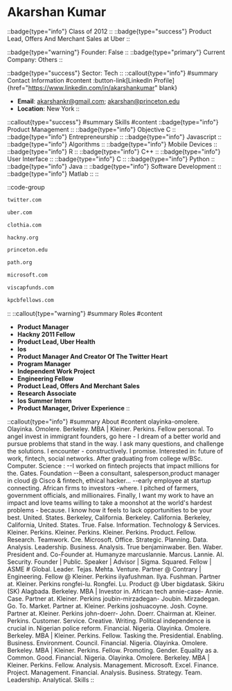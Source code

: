 # Akarshan Kumar
::badge{type="info"}
Class of 2012
::
::badge{type="success"}
Product Lead, Offers And Merchant Sales at Uber
::

::badge{type="warning"}
Founder: False
::
::badge{type="primary"}
Current Company: Others
::

::badge{type="success"}
Sector: Tech
::
::callout{type="info"}
#summary
Contact Information
#content
:button-link[LinkedIn Profile]{href="https://www.linkedin.com/in/akarshankumar" blank}
- **Email**: akarshankr@gmail.com; akarshan@princeton.edu
- **Location**: New York
::

::callout{type="success"}
#summary
Skills
#content
::badge{type="info"}
Product Management
::
::badge{type="info"}
Objective C
::
::badge{type="info"}
Entrepreneurship
::
::badge{type="info"}
Javascript
::
::badge{type="info"}
Algorithms
::
::badge{type="info"}
Mobile Devices
::
::badge{type="info"}
R
::
::badge{type="info"}
C++
::
::badge{type="info"}
User Interface
::
::badge{type="info"}
C
::
::badge{type="info"}
Python
::
::badge{type="info"}
Java
::
::badge{type="info"}
Software Development
::
::badge{type="info"}
Matlab
::
::

::code-group
```bash [Twitter]
twitter.com
```
```bash [Uber]
uber.com
```
```bash [Clothia]
clothia.com
```
```bash [hackNY]
hackny.org
```
```bash [Princeton University]
princeton.edu
```
```bash [PATH]
path.org
```
```bash [Microsoft]
microsoft.com
```
```bash [VisCap]
viscapfunds.com
```
```bash [Kpcb Fellows Program]
kpcbfellows.com
```
::
::callout{type="warning"}
#summary
Roles
#content
- **Product Manager**
- **Hackny 2011 Fellow**
- **Product Lead, Uber Health**
- **Ios**
- **Product Manager And Creator Of The Twitter Heart**
- **Program Manager**
- **Independent Work Project**
- **Engineering Fellow**
- **Product Lead, Offers And Merchant Sales**
- **Research Associate**
- **Ios Summer Intern**
- **Product Manager, Driver Experience**
::

::callout{type="info"}
#summary
About
#content
olayinka-omolere. Olayinka. Omolere. Berkeley. MBA | Kleiner. Perkins. Fellow personal. To angel invest in immigrant founders, go here - I dream of a better world and pursue problems that stand in the way. I ask many questions, and challenge the solutions. I encounter - constructively. I promise. Interested in: future of work, fintech, social networks. After graduating from college w/BSc. Computer. Science : --I worked on fintech projects that impact millions for the. Gates. Foundation --Been a consultant, salesperson,product manager in cloud @ Cisco & fintech, ethical hacker... --early employee at startup connecting. African firms to investors -where. I pitched of farmers, government officials, and millionaires. Finally, I want my work to have an impact and love teams willing to take a moonshot at the world's hardest problems - because. I know how it feels to lack opportunities to be your best. United. States. Berkeley, California. Berkeley. California. Berkeley, California, United. States. True. False. Information. Technology & Services. Kleiner. Perkins. Kleiner. Perkins. Kleiner. Perkins. Product. Fellow. Research. Teamwork. Cre. Microsoft. Office. Strategic. Planning. Data. Analysis. Leadership. Business. Analysis. True benjaminwaber. Ben. Waber. President and. Co-Founder at. Humanyze marcuslannie. Marcus. Lannie. AI. Security. Founder | Public. Speaker | Advisor | Sigma. Squared. Fellow | ASME # Global. Leader. Tejas. Mehta. Venture. Partner @ Contrary | Engineering. Fellow @ Kleiner. Perkins ilyafushman. Ilya. Fushman. Partner at. Kleiner. Perkins rongfei-lu. Rongfei. Lu. Product @ Uber bigdatask. Sikiru (SK) Alagbada. Berkeley. MBA | Investor in. African tech annie-case- Annie. Case. Partner at. Kleiner. Perkins joubin-mirzadegan- Joubin. Mirzadegan. Go. To. Market. Partner at. Kleiner. Perkins joshuacoyne. Josh. Coyne. Partner at. Kleiner. Perkins john-doerr- John. Doerr. Chairman at. Kleiner. Perkins. Customer. Service. Creative. Writing. Political independence is crucial in. Nigerian police reform. Financial. Nigeria. Olayinka. Omolere. Berkeley. MBA | Kleiner. Perkins. Fellow. Tasking the. Presidential. Enabling. Business. Environment. Council. Financial. Nigeria. Olayinka. Omolere. Berkeley. MBA | Kleiner. Perkins. Fellow. Promoting. Gender. Equality as a. Common. Good. Financial. Nigeria. Olayinka. Omolere. Berkeley. MBA | Kleiner. Perkins. Fellow. Analysis. Management. Microsoft. Excel. Finance. Project. Management. Financial. Analysis. Business. Strategy. Team. Leadership. Analytical. Skills
::
